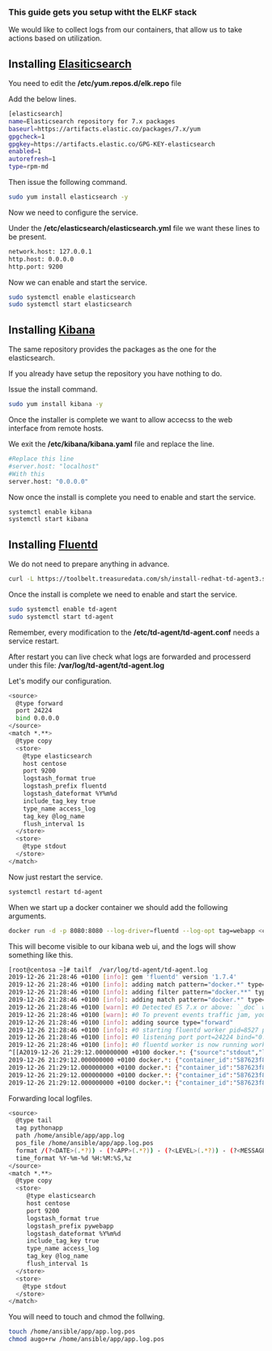 ### This guide gets you setup witht the ELKF stack

We would like to collect logs from our containers, that allow us to take actions based on utilization.

## Installing [Elasiticsearch](https://www.elastic.co/guide/en/elasticsearch/reference/current/rpm.html)

You need to edit the **/etc/yum.repos.d/elk.repo** file

Add the below lines.

``` bash
[elasticsearch]
name=Elasticsearch repository for 7.x packages
baseurl=https://artifacts.elastic.co/packages/7.x/yum
gpgcheck=1
gpgkey=https://artifacts.elastic.co/GPG-KEY-elasticsearch
enabled=1
autorefresh=1
type=rpm-md
```

Then issue the following command.

``` bash
sudo yum install elasticsearch -y
```

Now we need to configure the service.

Under the **/etc/elasticsearch/elasticsearch.yml** file we want these lines to be present.

``` bash
network.host: 127.0.0.1
http.host: 0.0.0.0
http.port: 9200
```

Now we can enable and start the service.

``` bash
sudo systemctl enable elasticsearch
sudo systemctl start elasticsearch
```

## Installing [Kibana](https://www.elastic.co/guide/en/kibana/current/rpm.html)

The same repository provides the packages as the one for the elasticsearch.

If you already have setup the repository you have nothing to do.

Issue the install command.

``` bash
sudo yum install kibana -y 
```

Once the installer is complete we want to allow accecss to the web interface from remote hosts.

We exit the **/etc/kibana/kibana.yaml** file and replace the line.

``` bash
#Replace this line
#server.host: "localhost"
#With this
server.host: "0.0.0.0"
```

Now once the install is complete you need to enable and start the service.

``` bash
systemctl enable kibana
systemctl start kibana
```

## Installing [Fluentd](https://docs.fluentd.org/installation/install-by-rpm)

We do not need to  prepare anything in advance.

``` bash
curl -L https://toolbelt.treasuredata.com/sh/install-redhat-td-agent3.sh | sh
```

Once the install is complete we need to enable and start the service.

``` bash
sudo systemctl enable td-agent
sudo systemctl start td-agent
```

Remember, every modification to the **/etc/td-agent/td-agent.conf** needs a service restart.

After restart you can live check what logs are forwarded and processerd under this file: **/var/log/td-agent/td-agent.log**

Let's modify our configuration.

``` bash
<source>
  @type forward
  port 24224
  bind 0.0.0.0
</source>
<match *.**>
  @type copy
  <store>
    @type elasticsearch
    host centose
    port 9200
    logstash_format true
    logstash_prefix fluentd
    logstash_dateformat %Y%m%d
    include_tag_key true
    type_name access_log
    tag_key @log_name
    flush_interval 1s
  </store>
  <store>
    @type stdout
  </store>
</match>
```                                       

Now just restart the service.

``` bash
systemctl restart td-agent
```

When we start up a docker container we should add the following arguments.

``` bash
docker run -d -p 8080:8080 --log-driver=fluentd --log-opt tag=webapp <container>
```

This will become visible to our kibana web ui, and the logs will show something like this.

``` bash
[root@centosa ~]# tailf  /var/log/td-agent/td-agent.log
2019-12-26 21:28:46 +0100 [info]: gem 'fluentd' version '1.7.4'
2019-12-26 21:28:46 +0100 [info]: adding match pattern="docker.*" type="stdout"
2019-12-26 21:28:46 +0100 [info]: adding filter pattern="docker.**" type="parser"
2019-12-26 21:28:46 +0100 [info]: adding match pattern="docker.*" type="elasticsearch"
2019-12-26 21:28:46 +0100 [warn]: #0 Detected ES 7.x or above: `_doc` will be used as the document `_type`.
2019-12-26 21:28:46 +0100 [warn]: #0 To prevent events traffic jam, you should specify 2 or more 'flush_thread_count'.
2019-12-26 21:28:46 +0100 [info]: adding source type="forward"
2019-12-26 21:28:46 +0100 [info]: #0 starting fluentd worker pid=8527 ppid=8522 worker=0
2019-12-26 21:28:46 +0100 [info]: #0 listening port port=24224 bind="0.0.0.0"
2019-12-26 21:28:46 +0100 [info]: #0 fluentd worker is now running worker=0
^[[A2019-12-26 21:29:12.000000000 +0100 docker.*: {"source":"stdout","log":" * Serving Flask app \"App\" (lazy loading)","container_id":"587623f8beb6636251457fb846dc13e940edb96cf34d905bc34998383ecd30ce","container_name":"/compassionate_dewdney"}
2019-12-26 21:29:12.000000000 +0100 docker.*: {"container_id":"587623f8beb6636251457fb846dc13e940edb96cf34d905bc34998383ecd30ce","container_name":"/compassionate_dewdney","source":"stdout","log":" * Environment: production"}
2019-12-26 21:29:12.000000000 +0100 docker.*: {"container_id":"587623f8beb6636251457fb846dc13e940edb96cf34d905bc34998383ecd30ce","container_name":"/compassionate_dewdney","source":"stdout","log":"   WARNING: This is a development server. Do not use it in a production deployment."}
2019-12-26 21:29:12.000000000 +0100 docker.*: {"container_id":"587623f8beb6636251457fb846dc13e940edb96cf34d905bc34998383ecd30ce","container_name":"/compassionate_dewdney","source":"stdout","log":"   Use a production WSGI server instead."}
2019-12-26 21:29:12.000000000 +0100 docker.*: {"container_id":"587623f8beb6636251457fb846dc13e940edb96cf34d905bc34998383ecd30ce","container_name":"/compassionate_dewdney","source":"stdout","log":" * Debug mode: on"}
```

Forwarding local logfiles.

``` bash
<source>                                                                           
  @type tail                                                                       
  tag pythonapp                                                                    
  path /home/ansible/app/app.log                                                   
  pos_file /home/ansible/app/app.log.pos                                           
  format /(?<DATE>(.*?)) - (?<APP>(.*?)) - (?<LEVEL>(.*?)) - (?<MESSAGE>.*)/       
  time_format %Y-%m-%d %H:%M:%S,%z                                                 
</source>                                                                          
<match *.**>                                                                       
  @type copy                                                                       
  <store>                                                                          
     @type elasticsearch                                                           
     host centose                                                                  
     port 9200                                                                     
     logstash_format true                                                          
     logstash_prefix pywebapp                                                      
     logstash_dateformat %Y%m%d                                                    
     include_tag_key true                                                          
     type_name access_log                                                          
     tag_key @log_name                                                             
     flush_interval 1s                                                             
  </store>                                                                         
  <store>                                                                          
    @type stdout                                                                   
  </store>                                                                         
</match>                                                                           
```

You will need to touch and chmod the follwing.

``` bash
touch /home/ansible/app/app.log.pos
chmod augo+rw /home/ansible/app/app.log.pos
```